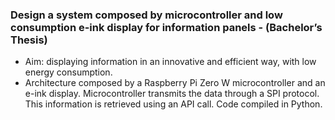 ### Design a system composed by microcontroller and low consumption e-ink display for information panels - (Bachelor’s Thesis)

* Aim: displaying information in an innovative and efficient way, with low energy consumption.
* Architecture composed by a Raspberry Pi Zero W microcontroller and an e-ink display. Microcontroller transmits the data through a SPI protocol. This information is retrieved using an API call. Code compiled in Python.
